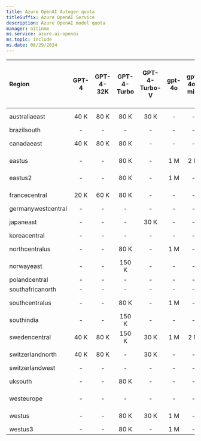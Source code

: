 ```yaml
---
title: Azure OpenAI Autogen quota
titleSuffix: Azure OpenAI Service
description: Azure OpenAI model quota
manager: nitinme
ms.service: azure-ai-openai
ms.topic: include
ms.date: 08/29/2024
---
```



| Region             | GPT-4   | GPT-4-32K   | GPT-4-Turbo   | GPT-4-Turbo-V   | gpt-4o   | gpt-4o-mini   | GPT-35-Turbo   | GPT-35-Turbo-Instruct   | gpt-4o - GlobalStandard   | gpt-4o-mini - GlobalStandard   | GPT-4-Turbo - GlobalStandard   | GPT-4o - Global-Batch   | GPT-4o-mini - Global-Batch   | GPT-4 - Global-Batch   | GPT-4-Turbo - Global-Batch   | gpt-35-turbo - Global-Batch   | Text-Embedding-Ada-002   | text-embedding-3-small   | text-embedding-3-large   | GPT-4o - finetune   | GPT-4o-mini - finetune   | GPT-4 - finetune   | Babbage-002   | Babbage-002 - finetune   | Davinci-002   | Davinci-002 - finetune   | GPT-35-Turbo - finetune   | GPT-35-Turbo-1106 - finetune   | GPT-35-Turbo-0125 - finetune   |
|:-------------------|:-------:|:-----------:|:-------------:|:---------------:|:--------:|:-------------:|:--------------:|:-----------------------:|:-------------------------:|:------------------------------:|:------------------------------:|:-----------------------:|:----------------------------:|:----------------------:|:----------------------------:|:-----------------------------:|:------------------------:|:------------------------:|:------------------------:|:-------------------:|:------------------------:|:------------------:|:-------------:|:------------------------:|:-------------:|:------------------------:|:-------------------------:|:------------------------------:|:-------------------------------|
| australiaeast      | 40 K    | 80 K        | 80 K          | 30 K            | -        | -             | 300 K          | -                       | 30 M                      | -                              | 2 M                            | -                       | -                            | -                      | -                            | -                             | 350 K                    | -                        | -                        | -                   | -                        | -                  | -             | -                        | -             | -                        | -                         | -                              | -                              |
| brazilsouth        | -       | -           | -             | -               | -        | -             | -              | -                       | 30 M                      | -                              | 2 M                            | -                       | -                            | -                      | -                            | -                             | 350 K                    | -                        | -                        | -                   | -                        | -                  | -             | -                        | -             | -                        | -                         | -                              | -                              |
| canadaeast         | 40 K    | 80 K        | 80 K          | -               | -        | -             | 300 K          | -                       | 30 M                      | -                              | 2 M                            | -                       | -                            | -                      | -                            | -                             | 350 K                    | 350 K                    | 350 K                    | -                   | -                        | -                  | -             | -                        | -             | -                        | -                         | -                              | -                              |
| eastus             | -       | -           | 80 K          | -               | 1 M      | 2 M           | 240 K          | 240 K                   | 30 M                      | 50 M                           | 2 M                            | 5 B                     | 5 B                          | 150 M                  | 300 M                        | 10 B                          | 240 K                    | 350 K                    | 350 K                    | -                   | -                        | -                  | -             | -                        | -             | -                        | -                         | -                              | -                              |
| eastus2            | -       | -           | 80 K          | -               | 1 M      | -             | 300 K          | -                       | 30 M                      | -                              | 2 M                            | -                       | -                            | -                      | -                            | -                             | 350 K                    | 350 K                    | 350 K                    | -                   | -                        | -                  | -             | -                        | -             | -                        | 250 K                     | 250 K                          | 250 K                          |
| francecentral      | 20 K    | 60 K        | 80 K          | -               | -        | -             | 240 K          | -                       | 30 M                      | -                              | 2 M                            | -                       | -                            | -                      | -                            | -                             | 240 K                    | -                        | 350 K                    | -                   | -                        | -                  | -             | -                        | -             | -                        | -                         | -                              | -                              |
| germanywestcentral | -       | -           | -             | -               | -        | -             | -              | -                       | 30 M                      | -                              | 2 M                            | -                       | -                            | -                      | -                            | -                             | -                        | -                        | -                        | -                   | -                        | -                  | -             | -                        | -             | -                        | -                         | -                              | -                              |
| japaneast          | -       | -           | -             | 30 K            | -        | -             | 300 K          | -                       | 30 M                      | -                              | 2 M                            | -                       | -                            | -                      | -                            | -                             | 350 K                    | -                        | 350 K                    | -                   | -                        | -                  | -             | -                        | -             | -                        | -                         | -                              | -                              |
| koreacentral       | -       | -           | -             | -               | -        | -             | -              | -                       | 30 M                      | -                              | 2 M                            | -                       | -                            | -                      | -                            | -                             | -                        | -                        | -                        | -                   | -                        | -                  | -             | -                        | -             | -                        | -                         | -                              | -                              |
| northcentralus     | -       | -           | 80 K          | -               | 1 M      | -             | 300 K          | -                       | 30 M                      | -                              | 2 M                            | -                       | -                            | -                      | -                            | -                             | 350 K                    | -                        | -                        | 100 K               | 100 K                    | 100 K              | 240 K         | 250 K                    | 240 K         | 250 K                    | 250 K                     | 250 K                          | 250 K                          |
| norwayeast         | -       | -           | 150 K         | -               | -        | -             | -              | -                       | 30 M                      | -                              | 2 M                            | -                       | -                            | -                      | -                            | -                             | 350 K                    | -                        | 350 K                    | -                   | -                        | -                  | -             | -                        | -             | -                        | -                         | -                              | -                              |
| polandcentral      | -       | -           | -             | -               | -        | -             | -              | -                       | 30 M                      | -                              | 2 M                            | -                       | -                            | -                      | -                            | -                             | -                        | -                        | -                        | -                   | -                        | -                  | -             | -                        | -             | -                        | -                         | -                              | -                              |
| southafricanorth   | -       | -           | -             | -               | -        | -             | -              | -                       | 30 M                      | -                              | 2 M                            | -                       | -                            | -                      | -                            | -                             | 350 K                    | -                        | -                        | -                   | -                        | -                  | -             | -                        | -             | -                        | -                         | -                              | -                              |
| southcentralus     | -       | -           | 80 K          | -               | 1 M      | -             | 240 K          | -                       | 30 M                      | -                              | 2 M                            | -                       | -                            | -                      | -                            | -                             | 240 K                    | -                        | -                        | -                   | -                        | -                  | -             | -                        | -             | -                        | -                         | -                              | -                              |
| southindia         | -       | -           | 150 K         | -               | -        | -             | 300 K          | -                       | 30 M                      | -                              | 2 M                            | -                       | -                            | -                      | -                            | -                             | 350 K                    | -                        | 350 K                    | -                   | -                        | -                  | -             | -                        | -             | -                        | -                         | -                              | -                              |
| swedencentral      | 40 K    | 80 K        | 150 K         | 30 K            | 1 M      | 2 M           | 300 K          | 240 K                   | 30 M                      | 50 M                           | 2 M                            | 5 B                     | 5 B                          | 150 M                  | 300 M                        | 10 B                          | 350 K                    | -                        | 350 K                    | 100 K               | 100 K                    | 100 K              | 240 K         | 250 K                    | 240 K         | 250 K                    | 250 K                     | 250 K                          | 250 K                          |
| switzerlandnorth   | 40 K    | 80 K        | -             | 30 K            | -        | -             | 300 K          | -                       | 30 M                      | -                              | 2 M                            | -                       | -                            | -                      | -                            | -                             | 350 K                    | -                        | -                        | -                   | -                        | -                  | -             | -                        | -             | -                        | -                         | -                              | -                              |
| switzerlandwest    | -       | -           | -             | -               | -        | -             | -              | -                       | -                         | -                              | -                              | -                       | -                            | -                      | -                            | -                             | -                        | -                        | -                        | -                   | -                        | -                  | -             | 250 K                    | -             | 250 K                    | 250 K                     | 250 K                          | 250 K                          |
| uksouth            | -       | -           | 80 K          | -               | -        | -             | 240 K          | -                       | 30 M                      | -                              | 2 M                            | -                       | -                            | -                      | -                            | -                             | 350 K                    | -                        | 350 K                    | -                   | -                        | -                  | -             | -                        | -             | -                        | -                         | -                              | -                              |
| westeurope         | -       | -           | -             | -               | -        | -             | 240 K          | -                       | 30 M                      | -                              | 2 M                            | -                       | -                            | -                      | -                            | -                             | 240 K                    | -                        | -                        | -                   | -                        | -                  | -             | -                        | -             | -                        | -                         | -                              | -                              |
| westus             | -       | -           | 80 K          | 30 K            | 1 M      | -             | 300 K          | -                       | 30 M                      | -                              | 2 M                            | 5 B                     | 5 B                          | 150 M                  | 300 M                        | 10 B                          | 350 K                    | -                        | -                        | -                   | -                        | -                  | -             | -                        | -             | -                        | -                         | -                              | -                              |
| westus3            | -       | -           | 80 K          | -               | 1 M      | -             | -              | -                       | 30 M                      | -                              | 2 M                            | -                       | -                            | -                      | -                            | -                             | 350 K                    | -                        | 350 K                    | -                   | -                        | -                  | -             | -                        | -             | -                        | -                         | -                              | -                              |